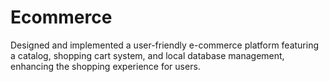 # Ecommerce
Designed and implemented a user-friendly e-commerce platform featuring a catalog, shopping cart system, and local database management, enhancing the shopping experience for users.
